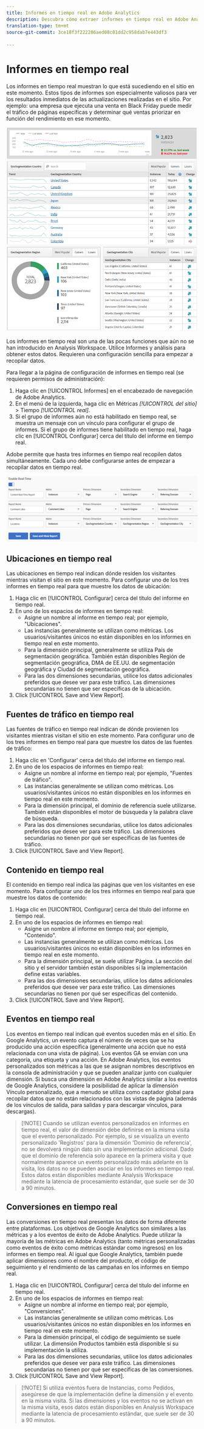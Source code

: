 ```yaml
---
title: Informes en tiempo real en Adobe Analytics
description: Descubra cómo extraer informes en tiempo real en Adobe Analytics, dirigidos a usuarios más familiarizados con Google Analytics.
translation-type: tm+mt
source-git-commit: 3ce18f3f222286aed08c81dd2c958dab7e443df3

---
```



# Informes en tiempo real

Los informes en tiempo real muestran lo que está sucediendo en el sitio en este momento. Estos tipos de informes son especialmente valiosos para ver los resultados inmediatos de las actualizaciones realizadas en el sitio. Por ejemplo: una empresa que ejecuta una venta en Black Friday puede medir el tráfico de páginas específicas y determinar qué ventas priorizar en función del rendimiento en ese momento.

![Informe en tiempo real](/help/technotes/ga-to-aa/assets/realtime.png)

Los informes en tiempo real son una de las pocas funciones que aún no se han introducido en Analysis Workspace. Utilice Informes y análisis para obtener estos datos. Requieren una configuración sencilla para empezar a recopilar datos.

Para llegar a la página de configuración de informes en tiempo real (se requieren permisos de administración):

1. Haga clic en [!UICONTROL Informes] en el encabezado de navegación de Adobe Analytics.
2. En el menú de la izquierda, haga clic en Métricas *[!UICONTROL del sitio]* &gt; Tiempo *[!UICONTROL real]*.
3. Si el grupo de informes aún no está habilitado en tiempo real, se muestra un mensaje con un vínculo para configurar el grupo de informes. Si el grupo de informes tiene habilitado en tiempo real, haga clic en [!UICONTROL Configurar] cerca del título del informe en tiempo real.

Adobe permite que hasta tres informes en tiempo real recopilen datos simultáneamente. Cada uno debe configurarse antes de empezar a recopilar datos en tiempo real.

![Configuración de informes en tiempo real](/help/technotes/ga-to-aa/assets/realtime_config.png)

## Ubicaciones en tiempo real

Las ubicaciones en tiempo real indican dónde residen los visitantes mientras visitan el sitio en este momento. Para configurar uno de los tres informes en tiempo real para que muestre los datos de ubicación:

1. Haga clic en [!UICONTROL Configurar] cerca del título del informe en tiempo real.
2. En uno de los espacios de informes en tiempo real:
   * Asigne un nombre al informe en tiempo real; por ejemplo, "Ubicaciones".
   * Las instancias generalmente se utilizan como métricas. Los usuarios/visitantes únicos no están disponibles en los informes en tiempo real en este momento.
   * Para la dimensión principal, generalmente se utiliza País de segmentación geográfica. También están disponibles Región de segmentación geográfica, DMA de EE.UU. de segmentación geográfica y Ciudad de segmentación geográfica.
   * Para las dos dimensiones secundarias, utilice los datos adicionales preferidos que desee ver para este tráfico. Las dimensiones secundarias no tienen que ser específicas de la ubicación.
3. Click [!UICONTROL Save and View Report].

## Fuentes de tráfico en tiempo real

Las fuentes de tráfico en tiempo real indican de dónde provienen los visitantes mientras visitan el sitio en este momento. Para configurar uno de los tres informes en tiempo real para que muestre los datos de las fuentes de tráfico:

1. Haga clic en 'Configurar' cerca del título del informe en tiempo real.
2. En uno de los espacios de informes en tiempo real:
   * Asigne un nombre al informe en tiempo real; por ejemplo, "Fuentes de tráfico".
   * Las instancias generalmente se utilizan como métricas. Los usuarios/visitantes únicos no están disponibles en los informes en tiempo real en este momento.
   * Para la dimensión principal, el dominio de referencia suele utilizarse. También están disponibles el motor de búsqueda y la palabra clave de búsqueda.
   * Para las dos dimensiones secundarias, utilice los datos adicionales preferidos que desee ver para este tráfico. Las dimensiones secundarias no tienen por qué ser específicas de las fuentes de tráfico.
3. Click [!UICONTROL Save and View Report].

## Contenido en tiempo real

El contenido en tiempo real indica las páginas que ven los visitantes en ese momento. Para configurar uno de los tres informes en tiempo real para que muestre los datos de contenido:

1. Haga clic en [!UICONTROL Configurar] cerca del título del informe en tiempo real.
2. En uno de los espacios de informes en tiempo real:
   * Asigne un nombre al informe en tiempo real; por ejemplo, "Contenido".
   * Las instancias generalmente se utilizan como métricas. Los usuarios/visitantes únicos no están disponibles en los informes en tiempo real en este momento.
   * Para la dimensión principal, se suele utilizar Página. La sección del sitio y el servidor también están disponibles si la implementación define estas variables.
   * Para las dos dimensiones secundarias, utilice los datos adicionales preferidos que desee ver para este tráfico. Las dimensiones secundarias no tienen por qué ser específicas del contenido.
3. Click [!UICONTROL Save and View Report].

## Eventos en tiempo real

Los eventos en tiempo real indican qué eventos suceden más en el sitio. En Google Analytics, un evento captura el número de veces que se ha producido una acción específica (generalmente una acción que no está relacionada con una vista de página). Los eventos GA se envían con una categoría, una etiqueta y una acción. En Adobe Analytics, los eventos personalizados son métricas a las que se asignan nombres descriptivos en la consola de administración y que se pueden analizar junto con cualquier dimensión. Si busca una dimensión en Adobe Analytics similar a los eventos de Google Analytics, considere la posibilidad de aplicar la dimensión Vínculo personalizado, que a menudo se utiliza como captador global para recopilar datos que no están relacionados con las vistas de página (además de los vínculos de salida, para salidas y para descargar vínculos, para descargas).

> [!NOTE] Cuando se utilizan eventos personalizados en informes en tiempo real, el valor de dimensión debe definirse en la misma visita que el evento personalizado. Por ejemplo, si se visualiza un evento personalizado 'Registros' para la dimensión 'Dominio de referencia', no se devolverá ningún dato sin una implementación adicional. Dado que el dominio de referencia solo aparece en la primera visita y que normalmente aparece un evento personalizado más adelante en la visita, los datos no se pueden asociar en los informes en tiempo real. Estos datos están disponibles mediante Analysis Workspace mediante la latencia de procesamiento estándar, que suele ser de 30 a 90 minutos.

## Conversiones en tiempo real

Las conversiones en tiempo real presentan los datos de forma diferente entre plataformas. Los objetivos de Google Analytics son similares a las métricas y a los eventos de éxito de Adobe Analytics. Puede utilizar la mayoría de las métricas en Adobe Analytics (tanto métricas personalizadas como eventos de éxito como métricas estándar como ingresos) en los informes en tiempo real. Al igual que Google Analytics, también puede aplicar dimensiones como el nombre del producto, el código de seguimiento y el rendimiento de las campañas en los informes en tiempo real.

1. Haga clic en [!UICONTROL Configurar] cerca del título del informe en tiempo real.
2. En uno de los espacios de informes en tiempo real:
   * Asigne un nombre al informe en tiempo real; por ejemplo, "Conversiones".
   * Las instancias generalmente se utilizan como métricas. Los usuarios/visitantes únicos no están disponibles en los informes en tiempo real en este momento.
   * Para la dimensión principal, el código de seguimiento se suele utilizar. La dimensión Productos también está disponible si su implementación la utiliza.
   * Para las dos dimensiones secundarias, utilice los datos adicionales preferidos que desee ver para este tráfico. Las dimensiones secundarias no tienen por qué ser específicas de las conversiones.
3. Click [!UICONTROL Save and View Report].

> [!NOTE] Si utiliza eventos fuera de Instancias, como Pedidos, asegúrese de que la implementación define la dimensión y el evento en la misma visita. Si las dimensiones y los eventos no se activan en la misma visita, esos datos están disponibles en Analysis Workspace mediante la latencia de procesamiento estándar, que suele ser de 30 a 90 minutos.
